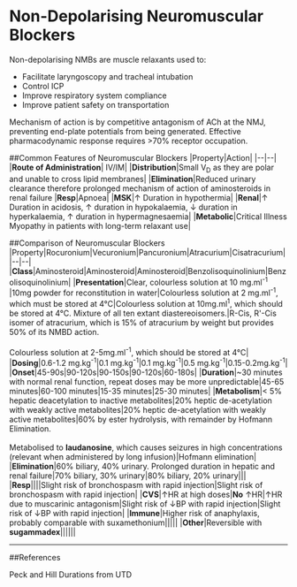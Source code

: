# Non-Depolarising Neuromuscular Blockers

Non-depolarising NMBs are muscle relaxants used to:
*  Facilitate laryngoscopy and tracheal intubation
*  Control ICP
*  Improve respiratory system compliance
*  Improve patient safety on transportation

Mechanism of action is by competitive antagonism of ACh at the NMJ, preventing end-plate potentials from being generated. Effective pharmacodynamic response requires >70% receptor occupation.

##Common Features of Neuromuscular Blockers
|Property|Action|
|--|--|
|**Route of Administration**| IV/IM|
|**Distribution**|Small V<sub>D</sub> as they are polar and unable to cross lipid membranes|
|**Elimination**|Reduced urinary clearance therefore prolonged mechanism of action of aminosteroids in renal failure
|**Resp**|Apnoea|
|**MSK**|↑ Duration in hypothermia|
|**Renal**|↑ Duration in acidosis, ↑ duration in hypokalaemia, ↓ duration in hyperkalaemia, ↑ duration in hypermagnesaemia|
|**Metabolic**|Critical Illness Myopathy in patients with long-term relaxant use|


##Comparison of Neuromuscular Blockers
|Property|Rocuronium|Vecuronium|Pancuronium|Atracurium|Cisatracurium|
|--|--|
|**Class**|Aminosteroid|Aminosteroid|Aminosteroid|Benzolisoquinolinium|Benzolisoquinolinium|
|**Presentation**|Clear, colourless solution at 10 mg.ml<sup>-1</sup> |10mg powder for reconstitution in water|Colourless solution at 2 mg.ml<sup>-1</sup>, which must be stored at 4°C|Colourless solution at 10mg.ml<sup>1</sup>, which should be stored at 4°C. Mixture of all ten extant diastereoisomers.|R-Cis, R'-Cis isomer of atracurium, which is 15% of atracurium by weight but provides 50% of its NMBD action. <br><br>Colourless solution at 2-5mg.ml<sup>-1</sup>, which should be stored at 4°C|
|**Dosing**|0.6-1.2 mg.kg<sup>-1</sup>|0.1 mg.kg<sup>-1</sup>|0.1 mg.kg<sup>-1</sup>|0.5 mg.kg<sup>-1</sup>|0.15-0.2mg.kg<sup>-1</sup>|
|**Onset**|45-90s|90-120s|90-150s|90-120s|60-180s|
|**Duration**|~30 minutes with normal renal function, repeat doses may be more unpredictable|45-65 minutes|60-100 minutes|15-35 minutes|25-30 minutes|
|**Metabolism**|< 5%  hepatic deacetylation to inactive metabolites|20% heptic de-acetylation with weakly active metabolites|20% heptic de-acetylation with weakly active metabolites|60% by ester hydrolysis, with remainder by Hofmann Elimination. <br><br>Metabolised to **laudanosine**, which causes seizures in high concentrations (relevant when administered by long infusion)|Hofmann elimination|
|**Elimination**|60% biliary, 40% urinary. Prolonged duration in hepatic and renal failure|70% biliary, 30% urinary|80% biliary, 20% urinary|||
|**Resp**||||Slight risk of bronchospasm with rapid injection|Slight risk of bronchospasm with rapid injection|
|**CVS**|↑HR at high doses|**No** ↑HR|↑HR due to muscarinic antagonism|Slight risk of ↓BP with rapid injection|Slight risk of ↓BP with rapid injection|
|**Immune**|Higher risk of anaphylaxis, probably comparable with suxamethonium|||||
|**Other**|Reversible with **sugammadex**||||||

---
##References

Peck and Hill
Durations from UTD